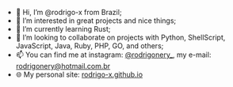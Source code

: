 - 👋 Hi, I’m @rodrigo-x from Brazil;
- 👀 I’m interested in great projects and nice things;
- 🌱 I’m currently learning Rust;
- 💞️ I’m looking to collaborate on projects with Python, ShellScript, JavaScript, Java, Ruby, PHP, GO, and others;
- 📫 You can find me at instagram: [@rodrigonery_](https://www.instagram.com/rodrigonery_/), my e-mail: rodrigonery@hotmail.com.br
- 🌐 My personal site: [rodrigo-x.github.io](https://rodrigo-x.github.io/)
